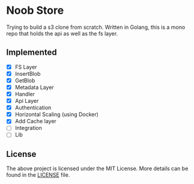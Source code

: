 # Noob Store

Trying to build a s3 clone from scratch.
Written in Golang, this is a mono repo that holds the api as well as the fs layer.

## Implemented 

- [x] FS Layer
- [x] InsertBlob
- [x] GetBlob
- [x] Metadata Layer
- [x] Handler
- [x] Api Layer
- [x] Authentication
- [x] Horizontal Scaling (using Docker)
- [x] Add Cache layer
- [ ] Integration
- [ ] Lib

## License

The above project is licensed under the MIT License. More details can be found in the [LICENSE](LICENSE) file.
